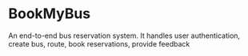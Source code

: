 # BookMyBus
An end-to-end bus reservation system. It handles user authentication, create bus, route, book reservations, provide feedback

